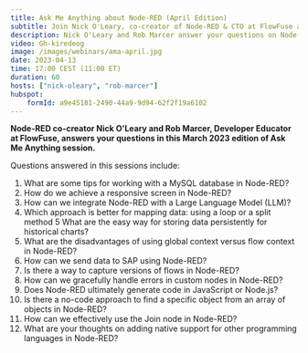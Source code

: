 ```yaml
---
title: Ask Me Anything about Node-RED (April Edition)
subtitle: Join Nick O'Leary, co-creator of Node-RED & CTO at FlowFuse and Rob Marcer, Developer Educator at FlowFuse, for an AMA on Node-RED
description: Nick O'Leary and Rob Marcer answer your questions on Node-RED
video: Gh-kiredeog
image: /images/webinars/ama-april.jpg
date: 2023-04-13
time: 17:00 CEST (11:00 ET) 
duration: 60
hosts: ["nick-oleary", "rob-marcer"]
hubspot:
    formId: a9e45181-2490-44a9-9d94-62f2f19a6102
---
```


**Node-RED co-creator Nick O'Leary and Rob Marcer, Developer Educator at FlowFuse, answers your questions in this March 2023 edition of Ask Me Anything session.**

<!--more-->

Questions answered in this sessions include:
1. What are some tips for working with a MySQL database in Node-RED?
2. How do we achieve a responsive screen in Node-RED?
3. How can we integrate Node-RED with a Large Language Model (LLM)?
4. Which approach is better for mapping data: using a loop or a split method
5 What are the easy way for storing data persistently for historical charts?
6. What are the disadvantages of using global context versus flow context in Node-RED?
7. How can we send data to SAP using Node-RED?
9. Is there a way to capture versions of flows in Node-RED?
10. How can we gracefully handle errors in custom nodes in Node-RED?
11. Does Node-RED ultimately generate code in JavaScript or Node.js?
12. Is there a no-code approach to find a specific object from an array of objects in Node-RED?
13. How can we effectively use the Join node in Node-RED?
14. What are your thoughts on adding native support for other programming languages in Node-RED?